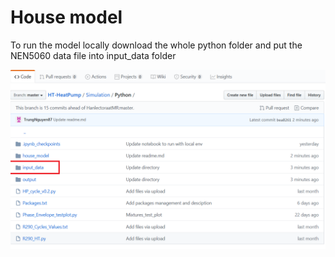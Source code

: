
# House model #
To run the model locally download the whole python folder and put the NEN5060 data file into input_data folder 
  
  ![alt text](https://github.com/hancse/HT-HeatPump/blob/master/Simulation/Python/Images/input_data.png)
